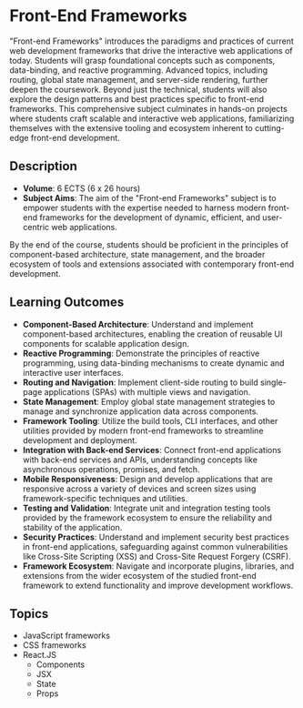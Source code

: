 # Front-End Frameworks

"Front-end Frameworks" introduces the paradigms and practices of current web development frameworks that drive the interactive web applications of today. Students will grasp foundational concepts such as components, data-binding, and reactive programming. Advanced topics, including routing, global state management, and server-side rendering, further deepen the coursework. Beyond just the technical, students will also explore the design patterns and best practices specific to front-end frameworks. This comprehensive subject culminates in hands-on projects where students craft scalable and interactive web applications, familiarizing themselves with the extensive tooling and ecosystem inherent to cutting-edge front-end development.

## Description

- **Volume**: 6 ECTS (6 x 26 hours)
- **Subject Aims**: The aim of the "Front-end Frameworks" subject is to empower students with the expertise needed to harness modern front-end frameworks for the development of dynamic, efficient, and user-centric web applications.

By the end of the course, students should be proficient in the principles of component-based architecture, state management, and the broader ecosystem of tools and extensions associated with contemporary front-end development.

## Learning Outcomes
- **Component-Based Architecture**: Understand and implement component-based architectures, enabling the creation of reusable UI components for scalable application design.
- **Reactive Programming**: Demonstrate the principles of reactive programming, using data-binding mechanisms to create dynamic and interactive user interfaces.
- **Routing and Navigation**: Implement client-side routing to build single-page applications (SPAs) with multiple views and navigation.
- **State Management**: Employ global state management strategies to manage and synchronize application data across components.
- **Framework Tooling**: Utilize the build tools, CLI interfaces, and other utilities provided by modern front-end frameworks to streamline development and deployment.
- **Integration with Back-end Services**: Connect front-end applications with back-end services and APIs, understanding concepts like asynchronous operations, promises, and fetch.
- **Mobile Responsiveness**: Design and develop applications that are responsive across a variety of devices and screen sizes using framework-specific techniques and utilities.
- **Testing and Validation**: Integrate unit and integration testing tools provided by the framework ecosystem to ensure the reliability and stability of the application.
- **Security Practices**: Understand and implement security best practices in front-end applications, safeguarding against common vulnerabilities like Cross-Site Scripting (XSS) and Cross-Site Request Forgery (CSRF).
- **Framework Ecosystem**: Navigate and incorporate plugins, libraries, and extensions from the wider ecosystem of the studied front-end framework to extend functionality and improve development workflows.


## Topics
- JavaScript frameworks
- CSS frameworks
- React.JS
  - Components
  - JSX
  - State
  - Props
